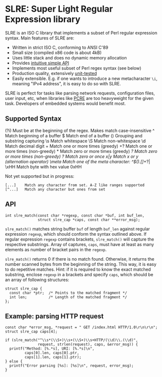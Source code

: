 SLRE: Super Light Regular Expression library
============================================

SLRE is an ISO C library that implements a subset of Perl regular
expression syntax. Main features of SLRE are:

   * Written in strict ISO C, conforming to ANSI C'89
   * Small size (compiled x86 code is about 4kB)
   * Uses little stack and does no dynamic memory allocation
   * Provides [intuitive simple
API](https://github.com/cesanta/slre/blob/master/slre.h)
   * Implements most useful subset of Perl regex syntax (see below)
   * Production quality, extensively
[unit-tested](https://github.com/cesanta/slre/blob/master/slre.c#L377)
   * Easily extensible. E.g. if one wants to introduce a new
metacharacter `\i`, meaning "IPv4 address", it is easy to do so with SLRE.

SLRE is perfect for tasks like parsing network requests, configuration
files, user input, etc, when libraries like [PCRE](http://pcre.org) are too
heavyweight for the given task. Developers of embedded systems would benefit
most.

## Supported Syntax
   (?i)     Must be at the beginning of the regex. Makes match case-insensitive
    ^       Match beginning of a buffer
    $       Match end of a buffer
    ()      Grouping and substring capturing
    \s      Match whitespace
    \S      Match non-whitespace
    \d      Match decimal digit
    +       Match one or more times (greedy)
    +?      Match one or more times (non-greedy)
    *       Match zero or more times (greedy)
    *?      Match zero or more times (non-greedy)
    ?       Match zero or once
    x|y     Match x or y (alternation operator)
    \meta   Match one of the meta character: ^$().[]*+?|\
    \xHH    Match byte with hex value 0xHH

Not yet supported but in progress:

    [...]    Match any character from set. A-Z like ranges supported
    [^...]   Match any character but ones from set

## API

    int slre_match(const char *regexp, const char *buf, int buf_len,
                   struct slre_cap *caps, const char **error_msg);


`slre_match()` matches string buffer `buf` of length `buf_len` against
regular expression `regexp`, which should conform the syntax outlined
above. If regular expression `regexp` contains brackets, `slre_match()`
will capture the respective substrings. Array of captures, `caps`,
must have at least as many elements as number of bracket pairs in the `regexp`.

`slre_match()` returns 0 if there is no match found. Otherwise, it returns
the number scanned bytes from the beginning of the string. This way,
it is easy to do repetitive matches. Hint: if it is required to know
the exact matched substring, enclose `regexp` in a brackets and specify `caps`,
which should be an array of following structures:

    struct slre_cap {
      const char *ptr;  /* Points to the matched fragment */
      int len;          /* Length of the matched fragment */
    };

## Example: parsing HTTP request

    const char *error_msg, *request = " GET /index.html HTTP/1.0\r\n\r\n";
    struct slre_cap caps[4];

    if (slre_match("^\\s*(\\S+)\\s+(\\S+)\\s+HTTP/(\\d)\\.(\\d)",
                   request, strlen(request), caps, &error_msg)) {
      printf("Method: [%.*s], URI: [%.*s]\n",
             caps[0].len, caps[0].ptr,
             caps[1].len, caps[1].ptr);
    } else {
      printf("Error parsing [%s]: [%s]\n", request, error_msg);
    }

<!--
# Licensing

SLRE is dual licensed. It is available either under the terms of [GNU GPL
v.2 license](http://www.gnu.org/licenses/old-licenses/gpl-2.0.html) for
free, or under the terms of standard commercial license provided by [Cesanta
Software](http://cesanta.com). Businesses who whish to use Cesanta's products
must [license commercial version](http://cesanta.com/products.html).
-->
